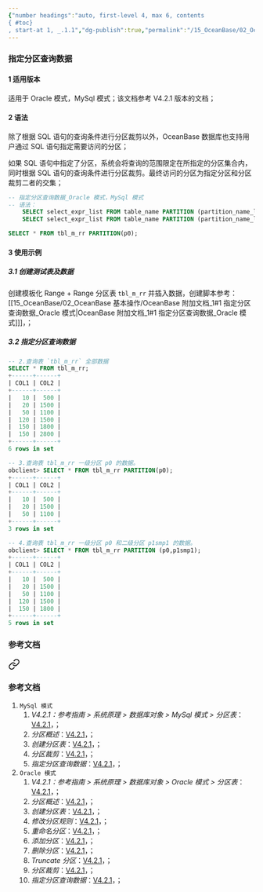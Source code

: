 ```yaml
---
{"number headings":"auto, first-level 4, max 6, contents
{ #toc}
, start-at 1, _.1.1","dg-publish":true,"permalink":"/15_OceanBase/02_OceanBase 基本操作/数据库对象管理_Oracle 租户/指定分区查询数据/","dgPassFrontmatter":true}
---
```



### 指定分区查询数据

#### 1 适用版本
适用于 Oracle 模式，MySql 模式；该文档参考 V4.2.1 版本的文档；

#### 2 语法
除了根据 SQL 语句的查询条件进行分区裁剪以外，OceanBase 数据库也支持用户通过 SQL 语句指定需要访问的分区；

如果 SQL 语句中指定了分区，系统会将查询的范围限定在所指定的分区集合内，同时根据 SQL 语句的查询条件进行分区裁剪。最终访问的分区为指定分区和分区裁剪二者的交集；

```sql
-- 指定分区查询数据_Oracle 模式，MySql 模式
-- 语法：
	SELECT select_expr_list FROM table_name PARTITION (partition_name_list) [WHERE where_list]; 
	SELECT select_expr_list FROM table_name PARTITION (partition_name_list) [WHERE where_list];

SELECT * FROM tbl_m_rr PARTITION(p0);
```

#### 3 使用示例
##### 3.1 创建测试表及数据
创建模板化 Range + Range 分区表 `tbl_m_rr` 并插入数据，创建脚本参考：[[15_OceanBase/02_OceanBase 基本操作/OceanBase 附加文档_1#1 指定分区查询数据_Oracle 模式\|OceanBase 附加文档_1#1 指定分区查询数据_Oracle 模式]]]，；

##### 3.2 指定分区查询数据
```sql
-- 2.查询表 `tbl_m_rr` 全部数据
SELECT * FROM tbl_m_rr;
+------+------+
| COL1 | COL2 |
+------+------+
|   10 |  500 |
|   20 | 1500 |
|   50 | 1100 |
|  120 | 1500 |
|  150 | 1800 |
|  150 | 2800 |
+------+------+
6 rows in set

-- 3.查询表 tbl_m_rr 一级分区 p0 的数据。
obclient> SELECT * FROM tbl_m_rr PARTITION(p0);
+------+------+
| COL1 | COL2 |
+------+------+
|   10 |  500 |
|   20 | 1500 |
|   50 | 1100 |
+------+------+
3 rows in set

-- 4.查询表 tbl_m_rr 一级分区 p0 和二级分区 p1smp1 的数据。
obclient> SELECT * FROM tbl_m_rr PARTITION (p0,p1smp1);
+------+------+
| COL1 | COL2 |
+------+------+
|   10 |  500 |
|   20 | 1500 |
|   50 | 1100 |
|  120 | 1500 |
|  150 | 1800 |
+------+------+
5 rows in set
```


### 参考文档

<div class="transclusion internal-embed is-loaded"><a class="markdown-embed-link" href="/15-ocean-base/02-ocean-base/my-sql/ocean-base/#" aria-label="Open link"><svg xmlns="http://www.w3.org/2000/svg" width="24" height="24" viewBox="0 0 24 24" fill="none" stroke="currentColor" stroke-width="2" stroke-linecap="round" stroke-linejoin="round" class="svg-icon lucide-link"><path d="M10 13a5 5 0 0 0 7.54.54l3-3a5 5 0 0 0-7.07-7.07l-1.72 1.71"></path><path d="M14 11a5 5 0 0 0-7.54-.54l-3 3a5 5 0 0 0 7.07 7.07l1.71-1.71"></path></svg></a><div class="markdown-embed">



### 参考文档
1. `MySql 模式`
	1. *V4.2.1：参考指南 > 系统原理 > 数据库对象 > MySql 模式 > 分区表*：[V4.2.1](https://www.oceanbase.com/docs/common-oceanbase-database-cn-1000000000221003)，；
	2. *分区概述*：[V4.2.1](https://www.oceanbase.com/docs/common-oceanbase-database-cn-1000000000220228)，；
	3. *创建分区表*：[V4.2.1](https://www.oceanbase.com/docs/common-oceanbase-database-cn-1000000000220224)，；
	4. *分区裁剪*：[V4.2.1](https://www.oceanbase.com/docs/common-oceanbase-database-cn-1000000000220226)，；
	5. *指定分区查询数据*：[V4.2.1](https://www.oceanbase.com/docs/common-oceanbase-database-cn-1000000000220231)，；
2. `Oracle 模式`
	1. *V4.2.1：参考指南 > 系统原理 > 数据库对象 > Oracle 模式 > 分区表*：[V4.2.1](https://www.oceanbase.com/docs/common-oceanbase-database-cn-1000000000221034)，；
	2. *分区概述*：[V4.2.1](https://www.oceanbase.com/docs/common-oceanbase-database-cn-1000000000220162)，；
	3. *创建分区表*：[V4.2.1](https://www.oceanbase.com/docs/common-oceanbase-database-cn-1000000000220163)，；
	4. *修改分区规则*：[V4.2.1](https://www.oceanbase.com/docs/common-oceanbase-database-cn-1000000000220169)，；
	5. *重命名分区*：[V4.2.1](https://www.oceanbase.com/docs/common-oceanbase-database-cn-1000000000220167)，；
	6. *添加分区*：[V4.2.1](https://www.oceanbase.com/docs/common-oceanbase-database-cn-1000000000220161)，；
	7. *删除分区*：[V4.2.1](https://www.oceanbase.com/docs/common-oceanbase-database-cn-1000000000220166)，；
	8. *Truncate 分区*：[V4.2.1](https://www.oceanbase.com/docs/common-oceanbase-database-cn-1000000000220170)，；
	9. *分区裁剪*：[V4.2.1](https://www.oceanbase.com/docs/common-oceanbase-database-cn-1000000000220168)，；
	10. *指定分区查询数据*：[V4.2.1](https://www.oceanbase.com/docs/common-oceanbase-database-cn-1000000000220164)，；




</div></div>




